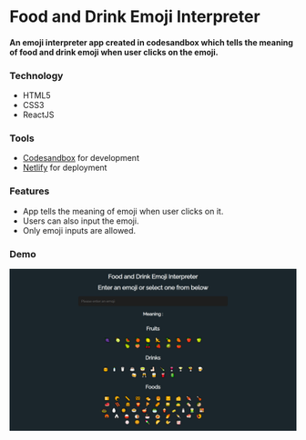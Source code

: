 # Food and Drink Emoji Interpreter 

#### An emoji interpreter app created in codesandbox which tells the meaning of food and drink emoji when user clicks on the emoji.

### Technology
* HTML5
* CSS3
* ReactJS

### Tools
* [Codesandbox](https://codesandbox.io/dashboard/home?workspace=54656a3c-c006-40d6-be91-9cfe54825ad0) for development
* [Netlify](https://app.netlify.com/teams/explorerforlife/overview) for deployment

### Features
* App tells the meaning of emoji when user clicks on it.
* Users can also input the emoji.
* Only emoji inputs are allowed.

### Demo
![Screenshot of webiste](https://github.com/AdityaAgrawal-03/emoji-interpreter-assignment8/blob/main/src/demo/demo.png)

